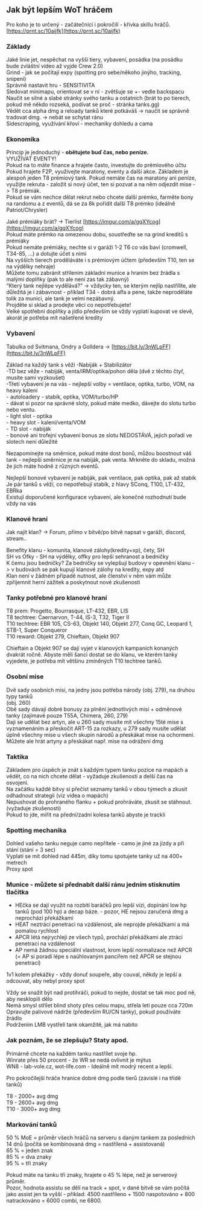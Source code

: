 ## Jak být lepším WoT hráčem

Pro koho je to určený \- začátečníci i pokročilí \- křivka skillu hráčů.   
[https://prnt.sc/10aijfk](https://prnt.sc/10aijfk)

### Základy

Jaké linie jet, nespěchat na vyšší tiery, vybavení, posádka (na posádku bude zvláštní video až vyjde Crew 2.0)    
Grind \- jak se počítají expy (spotting pro sebe/někoho jinýho, tracking, snipení)   
Správně nastavit hru \- SENSITIVITA  
Sledovat minimapu, orientovat se v ní \- zvětšuje se \+- vedle backspacu  
Naučit se silné a slabé stránky svého tanku a ostatních (brát to po tierech, pokud mě někdo rozseká, podívat se proč \-
stránka tanks.gg)   
Vědět cca alpha dmg a reloady tanků které potkáváš \-\> naučit se správně tradovat dmg. \-\> nebát se schytat ránu  
Sidescraping, využívání křoví \- mechaniky dohledu a cama

### Ekonomika

Princip je jednoduchý \- **obětujete buď čas, nebo peníze.**   
VYUŽÍVAT EVENTY\!   
Pokud na to máte finance a hrajete často, investujte do prémiového účtu   
Pokud hrajete F2P, využívejte maratony, eventy a další akce. Základem je alespoň jeden T8 prémiový tank. Pokud nemáte
čas na maratony ani peníze, využijte rekruta \- založit si nový účet, ten si pozvat a na něm odjezdit mise \-\> T8
prémiák.   
Pokud se vám nechce dělat rekrut nebo chcete další prémko, farměte bony na randomu a z eventů, dá se za 8k pořídit další
T8 prémko (ideálně Patriot/Chrysler)

Jaké prémiáky brát? \-\> Tierlist [https://imgur.com/a/gqXYcog](https://imgur.com/a/gqXYcog)   
Pokud máte prémko na omezenou dobu, soustřeďte se na grind kreditů s prémiáky  
Pokud nemáte prémiáky, nechte si v garáži 1-2 T6 co vás baví (cromwell, T34-85, …) a dotujte účet s nimi   
Na vyšších tierech proděláváte i s prémiovým účtem (především T10, ten se na výdělky nehraje)   
Můžete tomu zabránit střílením základní munice a hraním bez žrádla s malými doplňky (pak to ale není zas tak zábavný)   
“Který tank nejlépe vydělává?” \-\> vždycky ten, se kterým nejlíp nastřílíte, ale důležitá je i zábavnost \- příklad
T34 \- dobrá alfa a pene, takže neproděláte tolik za munici, ale tank je velmi nezábavný.   
Projděte si sklad a prodejte věci co nepotřebujete\!   
Velké spotřební doplňky a jídlo především se vždy vyplatí kupovat ve slevě, akorát je potřeba mít našetřené kredity

### Vybavení

Tabulka od Svitmana, Ondry a Golldera \-\> [https://bit.ly/3nWLpFF](https://bit.ly/3nWLpFF)

Základ na každý tank s věží \-Nabiják \+ Stabilizátor   
\-TD bez věže \- nabiják, venta/IRM/optika/pohon děla (dvě z těchto čtyř, musíte sami vyzkoušet)   
\-Třetí vybavení je na vás \- nejlepší volby \= ventilace, optika, turbo, VOM, na heavy kalení   
\- autoloadery \- stabík, optika, VOM/turbo/HP  
\- dávat si pozor na správné sloty, pokud máte medko, dávejte do slotu turbo nebo ventu.   
\- light slot \- optika   
\- heavy slot \- kalení/venta/VOM  
\- TD slot \- nabiják   
\- bonové ani trofejní vybavení bonus ze slotu NEDOSTÁVÁ, jejich pořadí ve slotech není důležité

Nezapomínejte na směrnice, pokud máte dost bonů, můžou boostnout váš tank \- nejlepší směrnice je na nabiják, pak venta.
Mrkněte do skladu, možná že jich máte hodně z různých eventů.

Nejlepší bonové vybavení je nabiják, pak ventilace, pak optika, pak až stabík  
Je pár tanků s věží, co nepotřebují stabík, z hlavy SConq, T100, LT-432, EBRka  
Existují doporučené konfigurace vybavení, ale konečné rozhodnutí bude vždy na vás

### Klanové hraní

Jak najít klan? \-\> Forum, přímo v bitvě/po bitvě napsat v garáži, discord, stream..

Benefity klanu \- komunita, klanové zálohy(kredity+xp), čety, SH  
SH vs Ofky \- SH na výdělky, offky pro lepší sehranost a bedničky   
K čemu jsou bedničky? Za bedničky se vylepšují budovy v opevnění klanu \-\> v budovách se pak kupují klanové zálohy na
kredity, expy atd  
Klan není v žádném případě nutnost, ale členství v něm vám může zpříjemnit herní zážitek a poskytnout nové zkušenosti

### Tanky potřebné pro klanové hraní

T8 prem: Progetto, Bourrasque, LT-432, EBR, LIS   
T8 techtree: Caernarvon, T-44, IS-3, T32, Tiger II  
T10 techtree: EBR 105, CS-63, Objekt 140, Objekt 277, Conq GC, Leopard 1, STB-1, Super Conqueror  
T10 reward: Objekt 279, Chieftain, Objekt 907

Chieftain a Objekt 907 se dají vyjet v klanových kampaních konaných dvakrát ročně. Abyste měli šanci dostat se do klanu,
ve kterém tanky vyjedete, je potřeba mít většinu zmíněných T10 techtree tanků.

### Osobní mise

Dvě sady osobních misí, na jedny jsou potřeba národy (obj. 279), na druhou typy tanků   
(obj. 260\)  
Obě sady dávají dobré bonusy za plnění jednotlivých misí \+ odměnové tanky (zajímavé pouze T55A, Chimera, 260, 279\)  
Daji se udělat bez artyn, ale u 260 sady musíte mít všechny 15té mise s vyznamenáním a přeskočit ART-15 za rozkazy, u
279 sady musíte udělat úplně všechny mise u všech skupin národů a přeskákat mise na ochormení.   
Můžete ale hrát artyny a přeskákat např. mise na odrážení dmg

### Taktika

Základem pro úspěch je znát s každým typem tanku pozice na mapách a vědět, co na nich chcete dělat \- vyžaduje
zkušenosti a delší čas na osvojení.   
Na začátku každé bitvy si přečíst seznamy tanků v obou týmech a zkusit odhadnout strategii (viz videa o mapách)  
Nepushovat do prohraného flanku \+ pokud prohráváte, zkusit se stáhnout. (vyžaduje zkušenosti)   
Pokud to jde, mířit na přední/zadní kolesa tanků abyste je trackli

### Spotting mechanika

Dohled vašeho tanku neguje camo nepřítele \- camo je jiné za jízdy a při stání (stání \= 3 sec)   
Vyplatí se mít dohled nad 445m, díky tomu spotujete tanky už na 400+ metrech   
Proxy spot

### Munice \- můžete si přednabít další ránu jedním stisknutím tlačítka

- HEčka se dají využít na rozbití baráčků pro lepší vizi, dopínání low hp tanků (pod 100 hp) a decap báze. \- pozor, HE
  nejsou zaručená dmg a neprochází překážkami
- HEAT neztrácí penetraci na vzdálenost, ale neprojde překážkami a má pomalou rychlost
- APCR létá nejrychleji ze všech typů, prochází překážkami ale ztrácí penetraci na vzdálenost
- AP nemá žádnou speciální vlastnost, krom lepší normalizace než APCR (= AP si poradí lépe s naúhlovaným pancířem než
  APCR se stejnou penetrací)

1v1 kolem překážky \- vždy donuť soupeře, aby couval, někdy je lepší a odcouvat, aby nebyl proxy spot

Vždy se snažit být nad protihráči, pokud to nejde, dostat se tak moc pod ně, aby nesklopili dělo  
Nemá smysl střílet blind shoty přes celou mapu, střela letí pouze cca 720m   
Opravujte palivové nádrže (především RU/CN tanky), pokud používáte žrádlo  
Podržením LMB vystřelí tank okamžitě, jak má nabito

### Jak poznám, že se zlepšuju? Staty apod.

Primárně chcete na každém tanku nastřílet svoje hp.   
Winrate přes 50 procent \- že WR se nedá ovlivnit je mýtus  
WN8 \- lab-vole.cz, wot-life.com \- Ideálně mít modrý recent a lepší.

Pro pokročilejší hráče hranice dobré dmg podle tierů (závislé i na třídě tanků)

T8 \- 2000+ avg dmg  
T9 \- 2600+ avg dmg  
T10 \- 3000+ avg dmg

### Markování tanků

50 % MoE \= průměr všech hráčů na serveru s daným tankem za posledních 14 dnů (počítá se kombinovaná dmg \=
nastřílená \+ assistovaná)   
65 % \= jeden znak  
85 % \= dva znaky  
95 % \= tři znaky

Pokud máte na tanku tři znaky, hrajete o 45 % lépe, než je serverový průměr.   
Pozor, hodnota assistu se dělí na track \+ spot, v dané bitvě se vám počítá jako assist jen ta vyšší \- příklad: 4500
nastříleno \+ 1500 naspotováno \+ 800 natrackováno \= 6000 combi, ne 6800\.   
